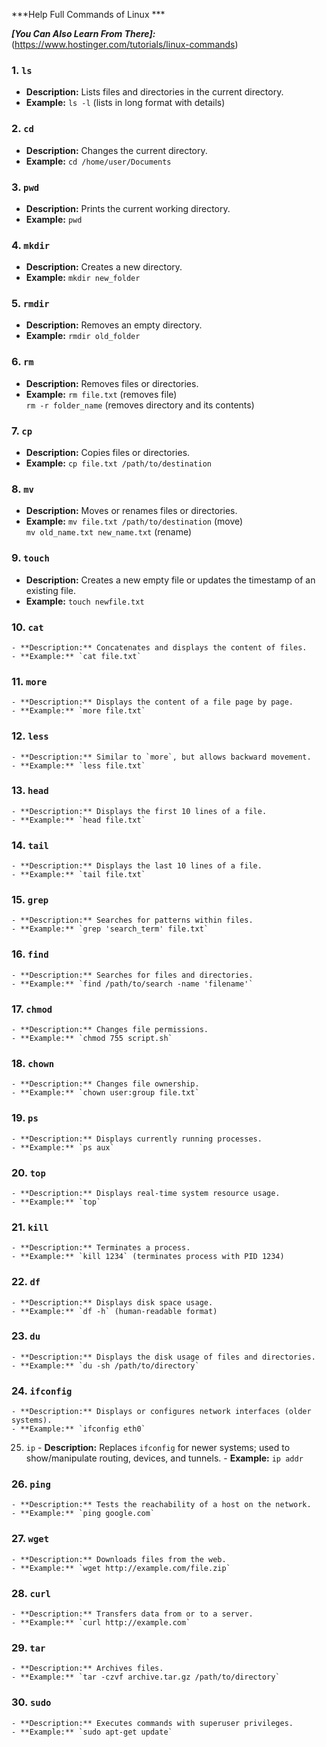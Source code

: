 ***Help Full Commands of Linux ***

***[You Can Also Learn From There]:*** (https://www.hostinger.com/tutorials/linux-commands)

### 1. `ls`
   - **Description:** Lists files and directories in the current directory.
   - **Example:** `ls -l` (lists in long format with details)

### 2. `cd`
   - **Description:** Changes the current directory.
   - **Example:** `cd /home/user/Documents`

### 3. `pwd`
   - **Description:** Prints the current working directory.
   - **Example:** `pwd`

### 4. `mkdir`
   - **Description:** Creates a new directory.
   - **Example:** `mkdir new_folder`

### 5. `rmdir`
   - **Description:** Removes an empty directory.
   - **Example:** `rmdir old_folder`

### 6. `rm`
   - **Description:** Removes files or directories.
   - **Example:** `rm file.txt` (removes file)  
                  `rm -r folder_name` (removes directory and its contents)

### 7. `cp`
   - **Description:** Copies files or directories.
   - **Example:** `cp file.txt /path/to/destination`

### 8. `mv`
   - **Description:** Moves or renames files or directories.
   - **Example:** `mv file.txt /path/to/destination` (move)  
                  `mv old_name.txt new_name.txt` (rename)

### 9. `touch`
   - **Description:** Creates a new empty file or updates the timestamp of an existing file.
   - **Example:** `touch newfile.txt`

### 10. `cat`
    - **Description:** Concatenates and displays the content of files.
    - **Example:** `cat file.txt`

### 11. `more`
    - **Description:** Displays the content of a file page by page.
    - **Example:** `more file.txt`

### 12. `less`
    - **Description:** Similar to `more`, but allows backward movement.
    - **Example:** `less file.txt`

### 13. `head`
    - **Description:** Displays the first 10 lines of a file.
    - **Example:** `head file.txt`

### 14. `tail`
    - **Description:** Displays the last 10 lines of a file.
    - **Example:** `tail file.txt`

### 15. `grep`
    - **Description:** Searches for patterns within files.
    - **Example:** `grep 'search_term' file.txt`

### 16. `find`
    - **Description:** Searches for files and directories.
    - **Example:** `find /path/to/search -name 'filename'`

### 17. `chmod`
    - **Description:** Changes file permissions.
    - **Example:** `chmod 755 script.sh`

### 18. `chown`
    - **Description:** Changes file ownership.
    - **Example:** `chown user:group file.txt`

### 19. `ps`
    - **Description:** Displays currently running processes.
    - **Example:** `ps aux`

### 20. `top`
    - **Description:** Displays real-time system resource usage.
    - **Example:** `top`

### 21. `kill`
    - **Description:** Terminates a process.
    - **Example:** `kill 1234` (terminates process with PID 1234)

### 22. `df`
    - **Description:** Displays disk space usage.
    - **Example:** `df -h` (human-readable format)

### 23. `du`
    - **Description:** Displays the disk usage of files and directories.
    - **Example:** `du -sh /path/to/directory`

### 24. `ifconfig`
    - **Description:** Displays or configures network interfaces (older systems).
    - **Example:** `ifconfig eth0`

 25. `ip`
    - **Description:** Replaces `ifconfig` for newer systems; used to show/manipulate routing, devices, and tunnels.
    - **Example:** `ip addr`

### 26. `ping`
    - **Description:** Tests the reachability of a host on the network.
    - **Example:** `ping google.com`

### 27. `wget`
    - **Description:** Downloads files from the web.
    - **Example:** `wget http://example.com/file.zip`

### 28. `curl`
    - **Description:** Transfers data from or to a server.
    - **Example:** `curl http://example.com`

### 29. `tar`
    - **Description:** Archives files.
    - **Example:** `tar -czvf archive.tar.gz /path/to/directory`

### 30. `sudo`
    - **Description:** Executes commands with superuser privileges.
    - **Example:** `sudo apt-get update`

